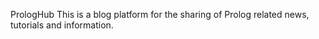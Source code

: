 PrologHub
This is a blog platform for the sharing of Prolog related news,
tutorials and information.
